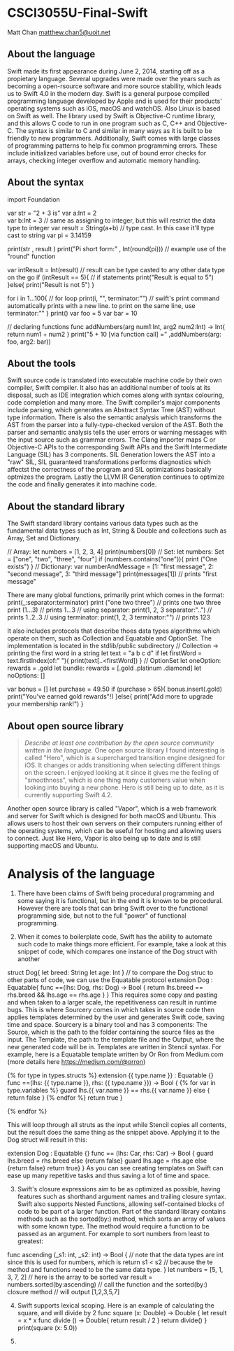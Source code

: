 # CSCI3055U-Final-Swift

Matt Chan
matthew.chan5@uoit.net

## About the language
Swift made its first appearance during June 2, 2014, starting off as a propietary language. Several upgrades were made over the years such as becoming a open-rsource software and more source stability, which leads us to Swift 4.0 in the modern day. 
Swift is a general purpose compiled programming language developed by Apple and is used for their products' operating systems such as iOS, macOS and watchOS. Also Linux is based on Swift as well. The library used by Swift is Objective-C runtime library, and this allows C code to run in one program such as C, C++ and Objective-C. The syntax is similar to C and similar in many ways as it is built to be friendly to new programmers. Additionally, Swift comes with large classes of programming patterns to help fix common programming errors. These include initialized variables before use, out of bound error checks for arrays, checking integer overflow and automatic memory handling.


## About the syntax

import Foundation

var str = "2 + 3 is"
var a:Int = 2   
var b:Int = 3   // same as assigning to integer, but this will restrict the data type to integer
var result = String(a+b)    // type cast. In this case it'll type cast to string
var pi = 3.14159



print(str , result )
print("Pi short form:" , Int(round(pi)))    // example use of the "round" function

var intResult = Int(result) // result can be type casted to any other data type on the go 
if (intResult == 5){   // if statements
    print("Result is equal to 5")
}else{
    print("Result is not 5")
}

for i in 1...100{   // for loop
    print(i, "", terminator:"") // swift's print command automatically prints with a new line. to print on the same line, use terminator:""
}
print()
var foo = 5
var bar = 10 


// declaring functions
func addNumbers(arg num1:Int, arg2 num2:Int) -> Int{
    return num1 + num2
} 
print("5 + 10 [via function call] =" ,addNumbers(arg: foo, arg2: bar))



## About the tools
Swift source code is translated into executable machine code by their own compiler, Swift compiler. It also has an additional number of tools at its disposal, such as IDE integration which comes along with syntax colouring, code completion and many more. The Swift compiler's major components include parsing, which generates an Abstract Syntax Tree (AST) without type information. There is also the semantic analysis which transforms the AST from the parser into a fully-type-checked version of the AST. Both the parser and semantic analysis tells the user errors or warning messages with the input source such as grammar errors. The Clang importer maps C or Objective-C APIs to the corresponding Swift APIs and the Swift Intermediate Language (SIL) has 3 components. SIL Generation lowers the AST into a "raw" SIL, SIL guaranteed transformations performs diagnostics which affectst the correctness of the program and SIL optimizations basically optmizes the program. Lastly the LLVM IR Generation continues to optimize the code and finally generates it into machine code. 

## About the standard library
The Swift standard library contains various data types such as the fundamental data types such as Int, String & Double and collections such as Array, Set and Dictionary. 

// Array:
let numbers = [1, 2, 3, 4]
print(numbers[0])
// Set:
let numbers: Set = ["one", "two", "three", "four"]
if (numbers.contains("one")){
    print ("One exists")
}
// Dictionary:
var numberAndMessage = [1: "first message", 2: "second message", 3: "third message"]
print(messages[1])  // prints "first message"

There are many global functions, primarily print which comes in the format: print(_:separator:terminator)
print ("one two three") // prints one two three
print (1...3)    // prints 1...3
// using separator:
print(1, 2, 3 separator:"..") // prints  1..2..3
// using terminator:
print(1, 2, 3 terminator:"") // prints 123


It also includes protocols that describe thoes data types algorithms which operate on them, such as Collection and Equatable and OptionSet. The implementation is located in the stdlib/public subdirectory
// Collection -> printing the first word in a string
let text = "a b c d"
if let firstWord = text.firstIndex(of:" "){
    print(text[..<firstWord])
}
// OptionSet
let oneOption: rewards = .gold
let bundle: rewards = [.gold .platinum .diamond]
let noOptions: []

var bonus = []
let purchase = 49.50
if (purchase > 65){
    bonus.insert(.gold)
    print("You've earned gold rewards"!)
}else{
    print("Add more to upgrade your membership rank!")
}


## About open source library

> _Describe at least one contribution by the open source
community written in the language._
One open source library I found interesting is called "Hero", which is a supercharged transition engine designed for iOS. It changes or adds transitioning when selecting different things on the screen. I enjoyed looking at it since it gives me the feeling of "smoothness", which is one thing many customers value when looking into buying a new phone. Hero is still being up to date, as it is currently supporting Swift 4.2. 

Another open source library is called "Vapor", which is a web framework and server for Swift which is designed for both macOS and Ubuntu. This allows users to host their own servers on their computers running either of the operating systems, which can be useful for hosting and allowing users to connect. Just like Hero, Vapor is also being up to date and is still supporting macOS and Ubuntu. 

# Analysis of the language
1. There have been claims of Swift being procedural programming and some saying it is functional, but in the end it is known to be procedural. However there are tools that can bring Swift over to the functional programming side, but not to the full "power" of functional programming. 

2. When it comes to boilerplate code, Swift has the ability to automate such code to make things more efficient. For example, take a look at this snippet of code, which compares one instance of the Dog struct with another 

struct Dog{
    let breed: String
    let age: Int
}
// to compare the Dog struc to other parts of code, we can use the Equatable protocol
extension Dog : Equatable{
    func ==(lhs: Dog, rhs: Dog) -> Bool {
        return lhs.breed == rhs.breed && lhs.age == rhs.age
    } 
}
This requires some copy and pasting and when taken to a larger scale, the repetitiveness can result in runtime bugs. 
This is where Sourcery comes in which takes in source code then applies templates determined by the user and generates Swift code, saving time and space. Sourcery is a binary tool and has 3 components: The Source, which is the path to the folder containing the source files as the input. The Template, the path to the template file and the Output, where the new generated code will be in. Templates are written in Stencil syntax.
For example, here is a Equatable template written by Or Ron from Medium.com (more details here https://medium.com/@orron)

{% for type in types.structs %}
extension {{ type.name }} : Equatable {}
func ==(lhs: {{ type.name }}, rhs: {{ type.name }}) -> Bool
{
	{% for var in type.variables %}
	guard lhs.{{ var.name }} == rhs.{{ var.name }} else { return false }
	{% endfor %}
	return true
}

{% endfor %}
 

This will loop through all struts as the input while Stencil copies all contents, but the result does the same thing as the snippet above. Applying it to the Dog struct will result in this:

extension Dog : Equatable {}
func == (lhs: Car, rhs: Car) -> Bool
{
    guard lhs.breed = rhs.breed else {return false}
    guard lhs.age = rhs.age else {return false}
    return true}
}
As you can see creating templates on Swift can ease up many repetitive tasks and thus saving a lot of time and space. 

3. Swift's closure expressions aim to be as optimized as possible, having features such as shorthand argument names and trailing closure syntax. Swift also supports Nested Functions, allowing self-contained blocks of code to be part of a larger function. Part of the standard library contains methods such as the sorted(by:) method, which sorts an array of values with some known type. The method would require a function to be passed as an argument. For example to sort numbers from least to greatest:

func ascending (_s1: int, _s2: int) -> Bool {	// note that the data types are int since this is used for numbers, which is 
	return s1 < s2				// because the te method and functions need to be the same data type. 
}
let numbers = [5, 1, 3, 7, 2]	// here is the array to be sorted
var result = numbers.sorted(by:ascending)	// call the function and the sorted(by:) closure method 
						// will output [1,2,3,5,7]
						
4. Swift supports lexical scoping. Here is an example of calculating the square, and will divide by 2 
func square (x: Double) -> Double {
    let result = x * x
    func divide () -> Double{
        return result / 2
    }
    return divide() 
}
print(square (x: 5.0))

5. 

